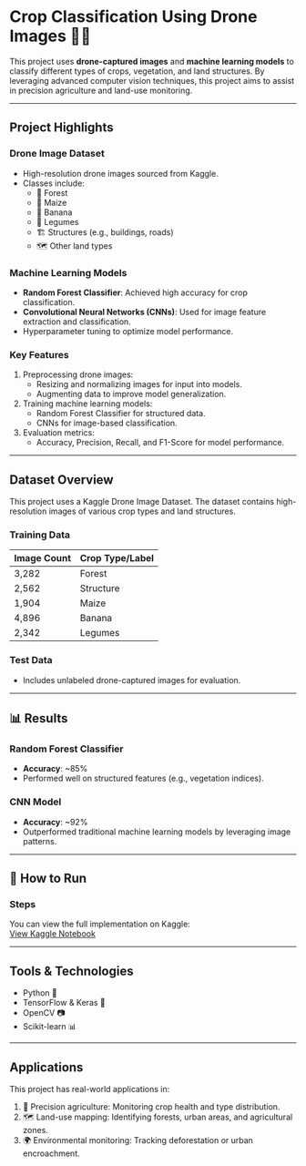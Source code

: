 # **Crop Classification Using Drone Images** 🌾📸

This project uses **drone-captured images** and **machine learning models** to classify different types of crops, vegetation, and land structures. By leveraging advanced computer vision techniques, this project aims to assist in precision agriculture and land-use monitoring.

---

## **Project Highlights**

### **Drone Image Dataset**
- High-resolution drone images sourced from Kaggle.
- Classes include:
  - 🌳 Forest
  - 🌽 Maize
  - 🍌 Banana
  - 🥬 Legumes
  - 🏗️ Structures (e.g., buildings, roads)
  - 🗺️ Other land types

### **Machine Learning Models**
- **Random Forest Classifier**: Achieved high accuracy for crop classification.
- **Convolutional Neural Networks (CNNs)**: Used for image feature extraction and classification.
- Hyperparameter tuning to optimize model performance.

### **Key Features**
1. Preprocessing drone images:
   - Resizing and normalizing images for input into models.
   - Augmenting data to improve model generalization.
2. Training machine learning models:
   - Random Forest Classifier for structured data.
   - CNNs for image-based classification.
3. Evaluation metrics:
   - Accuracy, Precision, Recall, and F1-Score for model performance.

---

## **Dataset Overview**

This project uses a Kaggle Drone Image Dataset. The dataset contains high-resolution images of various crop types and land structures.

### Training Data
| **Image Count** | **Crop Type/Label** |
|------------------|---------------------|
| 3,282            | Forest             |
| 2,562            | Structure          |
| 1,904            | Maize              |
| 4,896            | Banana             |
| 2,342            | Legumes            |

### Test Data
- Includes unlabeled drone-captured images for evaluation.

---

## **📊 Results**

### Random Forest Classifier
- **Accuracy**: ~85%
- Performed well on structured features (e.g., vegetation indices).

### CNN Model
- **Accuracy**: ~92%
- Outperformed traditional machine learning models by leveraging image patterns.

---

## **🚀 How to Run**

### Steps

You can view the full implementation on Kaggle:  
[View Kaggle Notebook](https://www.kaggle.com/code/samaliepiwan/crop-classification-using-drone-images)

---

## **Tools & Technologies**
- Python 🐍  
- TensorFlow & Keras 🤖  
- OpenCV 📷  
- Scikit-learn 📊  

---

## **Applications**
This project has real-world applications in:
1. 🌾 Precision agriculture: Monitoring crop health and type distribution.
2. 🗺️ Land-use mapping: Identifying forests, urban areas, and agricultural zones.
3. 🌍 Environmental monitoring: Tracking deforestation or urban encroachment.